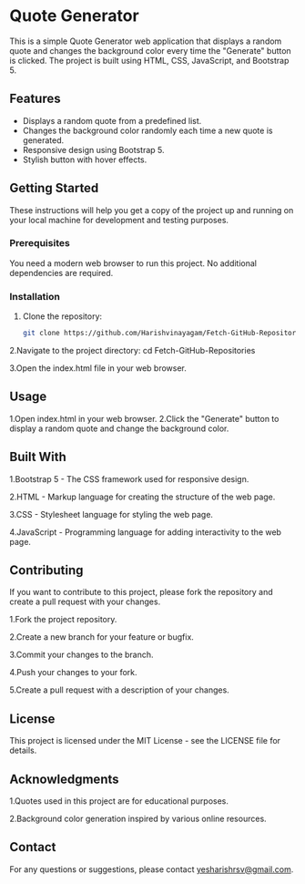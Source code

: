 # Quote Generator

This is a simple Quote Generator web application that displays a random quote and changes the background color every time the "Generate" button is clicked. The project is built using HTML, CSS, JavaScript, and Bootstrap 5.

## Features

- Displays a random quote from a predefined list.
- Changes the background color randomly each time a new quote is generated.
- Responsive design using Bootstrap 5.
- Stylish button with hover effects.

## Getting Started

These instructions will help you get a copy of the project up and running on your local machine for development and testing purposes.

### Prerequisites

You need a modern web browser to run this project. No additional dependencies are required.

### Installation

1. Clone the repository:

   ```bash
   git clone https://github.com/Harishvinayagam/Fetch-GitHub-Repositories.git
2.Navigate to the project directory:
cd Fetch-GitHub-Repositories

3.Open the index.html file in your web browser.

## Usage

1.Open index.html in your web browser.
2.Click the "Generate" button to display a random quote and change the background color.

## Built With

1.Bootstrap 5 - The CSS framework used for responsive design.

2.HTML - Markup language for creating the structure of the web page.

3.CSS - Stylesheet language for styling the web page.

4.JavaScript - Programming language for adding interactivity to the web page.

## Contributing
If you want to contribute to this project, please fork the repository and create a pull request with your changes.

1.Fork the project repository.

2.Create a new branch for your feature or bugfix.

3.Commit your changes to the branch.

4.Push your changes to your fork.

5.Create a pull request with a description of your changes.

## License

This project is licensed under the MIT License - see the LICENSE file for details.

## Acknowledgments

1.Quotes used in this project are for educational purposes.

2.Background color generation inspired by various online resources.

## Contact
For any questions or suggestions, please contact yesharishrsv@gmail.com.

